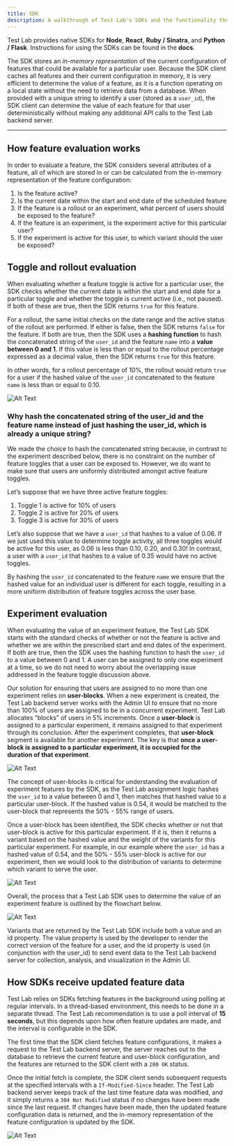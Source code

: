 ```yaml
---
title: SDK
description: A walkthrough of Test Lab's SDKs and the functionality they provide.
---
```


Test Lab provides native SDKs for **Node**, **React**, **Ruby / Sinatra**, and **Python / Flask**. Instructions for using the SDKs can be found in the **docs**.

The SDK stores an _in-memory representation_ of the current configuration of features that could be available for a particular user. Because the SDK client caches all features and their current configuration in memory, it is very efficient to determine the value of a feature, as it is a function operating on a local state without the need to retrieve data from a database. When provided with a unique string to identify a user (stored as a `user_id`), the SDK client can determine the value of each feature for that user deterministically without making any additional API calls to the Test Lab backend server.

---

## How feature evaluation works

In order to evaluate a feature, the SDK considers several attributes of a feature, all of which are stored in or can be calculated from the in-memory representation of the feature configuration:

1. Is the feature active?
2. Is the current date within the start and end date of the scheduled feature
3. If the feature is a rollout or an experiment, what percent of users should be exposed to the feature?
4. If the feature is an experiment, is the experiment active for this particular user?
5. If the experiment is active for this user, to which variant should the user be exposed?

## Toggle and rollout evaluation

When evaluating whether a feature toggle is active for a particular user, the SDK checks whether the current date is within the start and end date for a particular toggle and whether the toggle is current active (i.e., not paused). If both of these are true, then the SDK returns `true` for this feature.

For a rollout, the same initial checks on the date range and the active status of the rollout are performed. If either is false, then the SDK returns `false` for the feature. If both are true, then the SDK uses a **hashing function** to hash the concatenated string of the `user_id` and the feature `name` into a **value between 0 and 1**. If this value is less than or equal to the rollout percentage expressed as a decimal value, then the SDK returns `true` for this feature.

In other words, for a rollout percentage of 10%, the rollout would return `true` for a user if the hashed value of the `user_id` concatenated to the feature `name` is less than or equal to 0.10.

![Alt Text](/images/toggleAndRollout.png)

### Why hash the concatenated string of the user_id and the feature name instead of just hashing the user_id, which is already a unique string?

We made the choice to hash the concatenated string because, in contrast to the experiment described below, there is no constraint on the number of feature toggles that a user can be exposed to. However, we do want to make sure that users are uniformly distributed amongst active feature toggles.

Let’s suppose that we have three active feature toggles:

1. Toggle 1 is active for 10% of users
2. Toggle 2 is active for 20% of users
3. Toggle 3 is active for 30% of users

Let’s also suppose that we have a `user_id` that hashes to a value of 0.06. If we just used this value to determine toggle activity, all three toggles would be active for this user, as 0.06 is less than 0.10, 0.20, and 0.30! In contrast, a user with a `user_id` that hashes to a value of 0.35 would have no active toggles.

By hashing the `user_id` concatenated to the feature `name` we ensure that the hashed value for an individual user is different for each toggle, resulting in a more uniform distribution of feature toggles across the user base.

## Experiment evaluation

When evaluating the value of an experiment feature, the Test Lab SDK starts with the standard checks of whether or not the feature is active and whether we are within the prescribed start and end dates of the experiment. If both are true, then the SDK uses the hashing function to hash the `user_id` to a value between 0 and 1. A user can be assigned to only one experiment at a time, so we do not need to worry about the overlapping issue addressed in the feature toggle discussion above.

Our solution for ensuring that users are assigned to no more than one experiment relies on **user-blocks**. When a new experiment is created, the Test Lab backend server works with the Admin UI to ensure that no more than 100% of users are assigned to be in a concurrent experiment. Test Lab allocates “blocks” of users in 5% increments. Once a **user-block** is assigned to a particular experiment, it remains assigned to that experiment through its conclusion. After the experiment completes, that **user-block** segment is available for another experiment. The key is that **once a user-block is assigned to a particular experiment, it is occupied for the duration of that experiment**.

![Alt Text](/images/userBlocks.png)

The concept of user-blocks is critical for understanding the evaluation of experiment features by the SDK, as the Test Lab assignment logic hashes the `user_id` to a value between 0 and 1, then matches that hashed value to a particular user-block. If the hashed value is 0.54, it would be matched to the user-block that represents the 50% - 55% range of users.

Once a user-block has been identified, the SDK checks whether or not that user-block is active for this particular experiment. If it is, then it returns a variant based on the hashed value and the weight of the variants for this particular experiment. For example, in our example where the `user_id` has a hashed value of 0.54, and the 50% - 55% user-block is active for our experiment, then we would look to the distribution of variants to determine which variant to serve the user.

![Alt Text](/images/variantAssignment.png)

Overall, the process that a Test Lab SDK uses to determine the value of an experiment feature is outlined by the flowchart below.

![Alt Text](/images/experimentFlow.png)

Variants that are returned by the Test Lab SDK include both a value and an id property. The value property is used by the developer to render the correct version of the feature for a user, and the id property is used (in conjunction with the user_id) to send event data to the Test Lab backend server for collection, analysis, and visualization in the Admin UI.

## How SDKs receive updated feature data

Test Lab relies on SDKs fetching features in the background using polling at regular intervals. In a thread-based environment, this needs to be done in a separate thread. The Test Lab recommendation is to use a poll interval of **15 seconds**, but this depends upon how often feature updates are made, and the interval is configurable in the SDK.

The first time that the SDK client fetches feature configurations, it makes a request to the Test Lab backend server, the server reaches out to the database to retrieve the current feature and user-block configuration, and the features are returned to the SDK client with a `200 OK` status.

Once the initial fetch is complete, the SDK client sends subsequent requests at the specified intervals with a `If-Modified-Since` header. The Test Lab backend server keeps track of the last time feature data was modified, and it simply returns a `304 Not Modified` status if no changes have been made since the last request. If changes have been made, then the updated feature configuration data is returned, and the in-memory representation of the feature configuration is updated by the SDK.

![Alt Text](/images/polling.png)
